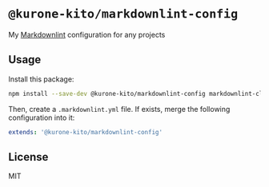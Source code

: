 # `@kurone-kito/markdownlint-config`

My [Markdownlint](https://github.com/DavidAnson/markdownlint) configuration
for any projects

## Usage

Install this package:

```sh
npm install --save-dev @kurone-kito/markdownlint-config markdownlint-cli
```

Then, create a `.markdownlint.yml` file.
If exists, merge the following configuration into it:

```yml
extends: '@kurone-kito/markdownlint-config'
```

## License

MIT
